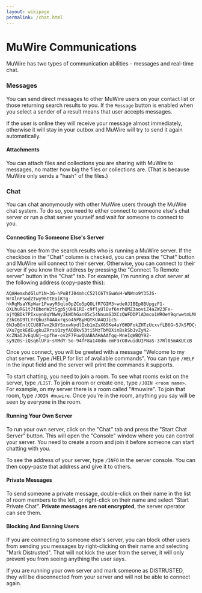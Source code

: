```yaml
---
layout: wikipage
permalink: /chat.html
---
```

# MuWire Communications

MuWire has two types of communication abilities - messages and real-time chat.

### Messages

You can send direct messages to other MuWire users on your contact list or those returning search results to you.  If the `Message` button is enabled when you select a sender of a result means that user accepts messages.

If the user is online they will receive your message almost immediately, otherwise it will stay in your outbox and MuWire will try to send it again automatically.

#### Attachments

You can attach files and collections you are sharing with MuWire to messages, no matter how big the files or collections are.  (That is because MuWire only sends a "hash" of the files.)

### Chat

You can chat anonymously with other MuWire users through the MuWire chat system.  To do so, you need to either connect to someone else's chat server or run a chat server yourself and wait for someone to connect to you.

#### Connecting To Someone Else's Server

You can see from the search results who is running a MuWire server.  If the checkbox in the "Chat" column is checked, you can press the "Chat" button and MuWire will connect to their server.  Otherwise, you can connect to their server if you know their address by pressing the "Connect To Remote server" button in the "Chat" tab.  For example, I'm running a chat server at the following address (copy-paste this):

```
AQAHemxhdGluYiN~3G-hPoBfJ04mhcC52lC6TYSwWxH-WNWno9Y35JS-WrXlnPsodZtwy96ttEaiKTg-hkRqMsaYKpWar1FwayR6qlo0pZCo5pQOLfR7GIM3~wde0JIBEp8BUpgzF1-QXLhuRG1t7tBbenW2tSgp5jQH61RI-c9flyUlOvf6nrhQMZ3aoviZ4aZW23Fx-ajYQBDk7PIxuyn8qYNwWy3kWOhGan05c54NnumS3XCzQWFDDPlADmco1WROeY9qrwwtmLM8lzDCEtJQXJlk~K5yLbyB63hmAeTK7J4iS6f9nnWv7TbB5r-Z3kC6D9TLYrQbu3h4AAxrqso45P8yHQtKUA4QJicS-6NJoBOnlCCU887wx2k9YSxxwNydlIxb1mZsX65Ke4uY0HDFokZHTzUcxvfLB6G~5JkSPDCyZz~2fREgW2-VXu7gokEdEugkuZRrsiQzyfAOOkv53ti5MzTbMOXinBskSb1vZyN2-XcZNaDJvEqUNj~qpfhe-ov2F7FuwQUABAAHAAAfqq-MneIqWBQY92-sy9Z0s~iQsq6lUFa~sYMdY-5o-94fF8a140dm-emF3rO8vuidUIPNaS-37Rl05mAKUCcB
```

Once you connect, you will be greeted with a message "Welcome to my chat server.  Type /HELP for list of available commands".  You can type `/HELP` in the input field and the server will print the commands it supports.

To start chatting, you need to join a room.  To see what rooms exist on the server, type `/LIST`.  To join a room or create one, type `/JOIN <room name>`.  For example, on my server there is a room called "#muwire".  To join that room, type `/JOIN #muwire`.  Once you're in the room, anything you say will be seen by everyone in the room.

#### Running Your Own Server

To run your own server, click on the "Chat" tab and press the "Start Chat Server" button.  This will open the "Console" window where you can control your server.  You need to create a room and join it before someone can start chatting with you.

To see the address of your server, type `/INFO` in the server console.  You can then copy-paste that address and give it to others.

#### Private Messages

To send someone a private message, double-click on their name in the list of room members to the left, or right-click on their name and select "Start Private Chat". **Private messages are not encrypted**, the server operator can see them.

#### Blocking And Banning Users

If you are connecting to someone else's server, you can block other users from sending you messages by right-clicking on their name and selecting "Mark Distrusted".  That will not kick the user from the server, it will only prevent you from seeing anything the user says.

If you are running your own server and mark someone as DISTRUSTED, they will be disconnected from your server and will not be able to connect again.
